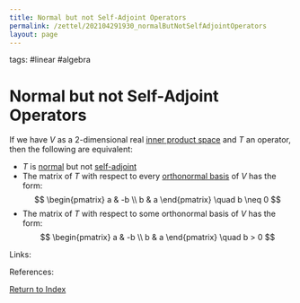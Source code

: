 ```yaml
---
title: Normal but not Self-Adjoint Operators
permalink: /zettel/202104291930_normalButNotSelfAdjointOperators
layout: page
---
```

tags: #linear #algebra

# Normal but not Self-Adjoint Operators

If we have $V$ as a 2-dimensional real [inner product space](202102141708_innerProductSpace) and $T$ an operator, 
then the following are equivalent:

- $T$ is [normal](202102162200_normalOperatorDefinition) but not [self-adjoint](202102162040_selfAdjointOperator)
- The matrix of $T$ with respect to every [orthonormal basis](202102142105_orthonormalBasisDefinition) of $V$ has the form:
$$
\begin{pmatrix}
a & -b \\
b & a
\end{pmatrix} 
\quad b \neq 0
$$
- The matrix of $T$ with respect to some orthonormal basis of $V$ has the form:
$$
\begin{pmatrix}
a & -b \\
b & a
\end{pmatrix}
\quad b > 0
$$

Links: 

References: 

[Return to Index](index)
